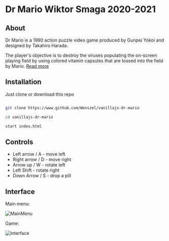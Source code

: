 
# Dr Mario Wiktor Smaga 2020-2021

## About

Dr Mario is a 1990 action puzzle video game produced by Gunpei Yokoi and designed by Takahiro Harada.

The player's objective is to destroy the viruses populating the on-screen playing field by using colored vitamin capsules that are tossed into the field by Mario. [Read more](https://en.wikipedia.org/wiki/Dr._Mario)

## Installation

Just clone or download this repo

```bash

git clone https://www.github.com/Wenszel/vanillajs-dr-mario

cd vanillajs-dr-mario

start index.html

```
## Controls
* Left arrow / A - move left
* Right arrow / D - move right
* Arrow up / W - rotate left
* Left Shift - rotate right
* Down Arrow / S - drop a pill

## Interface

Main menu:

![MainMenu](https://github.com/Wenszel/vanillajs-dr-mario/blob/main/gfx/readme-img/mainmenu.png?raw=true)

Game:

![Interface](https://github.com/Wenszel/vanillajs-dr-mario/blob/main/gfx/readme-img/interface.png?raw=true)
